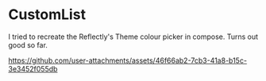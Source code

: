 # CustomList
I tried to recreate the Reflectly's Theme colour picker in compose.
Turns out good so far.

https://github.com/user-attachments/assets/46f66ab2-7cb3-41a8-b15c-3e3452f055db

